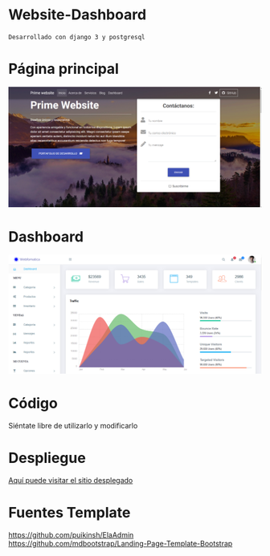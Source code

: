 # Website-Dashboard
    Desarrollado con django 3 y postgresql 
# Página principal
![](static/evi/principal.PNG)
# Dashboard
![](static/evi/dashboard.PNG)
    
# Código

Siéntate libre de utilizarlo y modificarlo

# Despliegue

<a href="https://website1soe.herokuapp.com/" >
    Aquí puede visitar el sitio desplegado
</a>

# Fuentes Template
https://github.com/puikinsh/ElaAdmin <br>
https://github.com/mdbootstrap/Landing-Page-Template-Bootstrap
